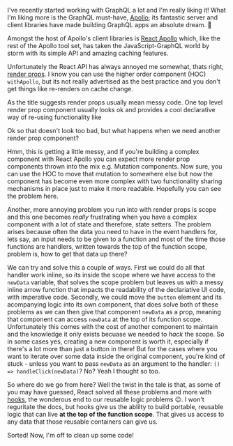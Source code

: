 I've recently started working with GraphQL a lot and I'm really liking it! What I'm liking more is the GraphQL must-have, [Apollo](https://www.apollographql.com); its fantastic server and client libraries have made building GraphQL apps an absolute dream. 🌝

Amongst the host of Apollo's client libraries is [React Apollo](https://www.github.com/apollographql/react-apollo) which, like the rest of the Apollo tool set, has taken the JavaScript-GraphQL world by storm with its simple API and amazing caching features.

Unfortunately the React API has always annoyed me somewhat, thats right, [render props](https://reactjs.org/docs/render-props.html). I know you can use the higher order component (HOC) `withApollo`, but its not really advertised as the best practice and you don't get things like re-renders on cache change.

As the title suggests render props usually mean messy code. One top level render prop component usually looks ok and provides a cool declarative way of re-using functionality like
<script src="https://gist.github.com/robcalcroft/9c4fbe7538e0fd27bd77e45a209a0b6f.js?file=clean-render-props.jsx"></script>
Ok so that doesn't look too bad, but what happens when we need another render prop component?
<script src="https://gist.github.com/robcalcroft/9c4fbe7538e0fd27bd77e45a209a0b6f.js?file=two-render-props.jsx"></script>
Hmm, this is getting a little messy, and if you're building a complex component with React Apollo you can expect more render prop components thrown into the mix e.g. Mutation components. Now sure, you can use the HOC to move that mutation to somewhere else but now the component has become even more complex with two functionality sharing mechanisms in place just to make it more readable. Hopefully you can see the problem here.

Another, more annoying problem you run into with render props is scope and this one becomes *really* frustrating when you have a complex component with a lot of state and therefore, state setters. The problem arises because often the data you need to have in the event handlers for, lets say, an input needs to be given to a function and most of the time those functions are handlers, written towards the top of the function scope, problem is, how to get that data up there?
<script src="https://gist.github.com/robcalcroft/9c4fbe7538e0fd27bd77e45a209a0b6f.js?file=i-dont-think-that-handler-can-hear-me.jsx"></script>

We can try and solve this a couple of ways. First we could do all that handler work inline, so its inside the scope where we have access to the `newData` variable, that solves the scope problem but leaves us with a messy inline arrow function that impacts the readability of the declariative UI code, with imperative code. Secondly, we could move the `button` element and its acompanying logic into its own component, that does solve both of these problems as we can then give that component `newData` as a prop, meaning that component can access `newData` at the top of its function scope. Unfortunately this comes with the cost of another component to maintain and the knowledge it only exists becuase we needed to *hack* the scope. So in some cases yes, creating a new component is worth it, especially if there's a lot more than just a button in there! But for the cases where you want to iterate over some data inside the original component, you're kind of stuck - unless you want to pass `newData` as an argument to the handler: `() => handleClick(newData)`? No? Yeah I thought so too.

So where do we go from here? Well the twist in the tale is that, as some of you may have guessed, React solved all these problems and more with [hooks](https://reactjs.org/docs/hooks-intro.html), the wonderous end to our reusable logic problems 😉. I won't reguritate the docs, but hooks give us the ablilty to build portable, reusable logic that can live **at the top of the function scope**. That gives us access to any data that those reusable containers can give us.
<script src="https://gist.github.com/robcalcroft/9c4fbe7538e0fd27bd77e45a209a0b6f.js?file=*angels-singing*.jsx"></script>

Sorted! Now, I'm off to clean up some code!

